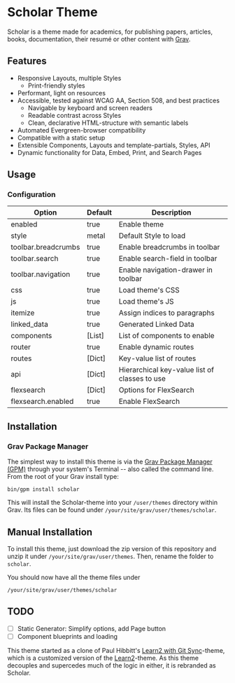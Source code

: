 # Scholar Theme

Scholar is a theme made for academics, for publishing papers, articles, books, documentation, their resumé or other content with [Grav](https://getgrav.org/).

## Features

- Responsive Layouts, multiple Styles
  - Print-friendly styles
- Performant, light on resources
- Accessible, tested against WCAG AA, Section 508, and best practices
  - Navigable by keyboard and screen readers
  - Readable contrast across Styles
  - Clean, declarative HTML-structure with semantic labels
- Automated Evergreen-browser compatibility
- Compatible with a static setup
- Extensible Components, Layouts and template-partials, Styles, API
- Dynamic functionality for Data, Embed, Print, and Search Pages

## Usage

### Configuration

| Option              | Default | Description                                   |
|---------------------|---------|-----------------------------------------------|
| enabled             | true    | Enable theme                                  |
| style               | metal   | Default Style to load                         |
| toolbar.breadcrumbs | true    | Enable breadcrumbs in toolbar                 |
| toolbar.search      | true    | Enable search-field in toolbar                |
| toolbar.navigation  | true    | Enable navigation-drawer in toolbar           |
| css                 | true    | Load theme's CSS                              |
| js                  | true    | Load theme's JS                               |
| itemize             | true    | Assign indices to paragraphs                  |
| linked_data         | true    | Generated Linked Data                         |
| components          | [List]  | List of components to enable                  |
| router              | true    | Enable dynamic routes                         |
| routes              | [Dict]  | Key-value list of routes                      |
| api                 | [Dict]  | Hierarchical key-value list of classes to use |
| flexsearch          | [Dict]  | Options for FlexSearch                        |
| flexsearch.enabled  | true    | Enable FlexSearch                             |

## Installation

### Grav Package Manager

The simplest way to install this theme is via the [Grav Package Manager (GPM)](http://learn.getgrav.org/advanced/grav-gpm) through your system's Terminal -- also called the command line. From the root of your Grav install type:

    bin/gpm install scholar

This will install the Scholar-theme into your `/user/themes` directory within Grav. Its files can be found under `/your/site/grav/user/themes/scholar`.

## Manual Installation

To install this theme, just download the zip version of this repository and unzip it under `/your/site/grav/user/themes`. Then, rename the folder to `scholar`.

You should now have all the theme files under

    /your/site/grav/user/themes/scholar

## TODO

- [ ] Static Generator: Simplify options, add Page button
- [ ] Component blueprints and loading

This theme started as a clone of Paul Hibbitt's [Learn2 with Git Sync](https://github.com/hibbitts-design/grav-theme-learn2-git-sync)-theme, which is a customized version of the [Learn2](https://github.com/getgrav/grav-theme-learn2)-theme. As this theme decouples and supercedes much of the logic in either, it is rebranded as Scholar.
